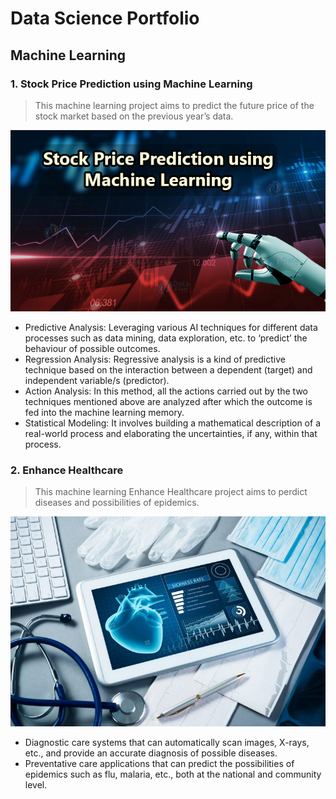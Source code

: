 # Data Science Portfolio

## Machine Learning

### 1. Stock Price Prediction using Machine Learning

> This machine learning project aims to predict the future price of the stock market based on the previous year’s data.

<center><img src = "assets/img/stock-price-prediction-using-ML.jpg"></center>

*   Predictive Analysis: Leveraging various AI techniques for different data processes such as data mining, data exploration, etc. to ‘predict’ the behaviour of possible outcomes.
*   Regression Analysis: Regressive analysis is a kind of predictive technique based on the interaction between a dependent (target) and independent variable/s (predictor).
*   Action Analysis: In this method, all the actions carried out by the two techniques mentioned above are analyzed after which the outcome is fed into the machine learning memory.
*   Statistical Modeling: It involves building a mathematical description of a real-world process and elaborating the uncertainties, if any, within that process.  


### 2. Enhance Healthcare

> This machine learning Enhance Healthcare project aims to perdict diseases and possibilities of epidemics.

<center><img src = "assets/img/shutterstock_574043182-768x512.jpg"></center>

*   Diagnostic care systems that can automatically scan images, X-rays, etc., and provide an accurate diagnosis of possible diseases.
*   Preventative care applications that can predict the possibilities of epidemics such as flu, malaria, etc., both at the national and community level.
